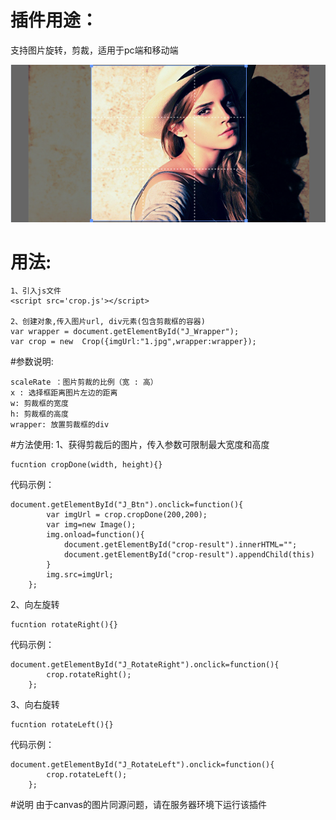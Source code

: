# 插件用途：
支持图片旋转，剪裁，适用于pc端和移动端


![image](https://github.com/BabyLian/crop/raw/master/screenshots.png)
# 用法:
```
1、引入js文件
<script src='crop.js'></script>

2、创建对象,传入图片url, div元素(包含剪裁框的容器)
var wrapper = document.getElementById("J_Wrapper");
var crop = new  Crop({imgUrl:"1.jpg",wrapper:wrapper});
```

#参数说明:
```
scaleRate ：图片剪裁的比例（宽 : 高）
x : 选择框距离图片左边的距离
w: 剪裁框的宽度
h: 剪裁框的高度
wrapper: 放置剪裁框的div
```

#方法使用:
1、获得剪裁后的图片，传入参数可限制最大宽度和高度
```
fucntion cropDone(width, height){}
```
代码示例：
```
document.getElementById("J_Btn").onclick=function(){
        var imgUrl = crop.cropDone(200,200);
        var img=new Image();
        img.onload=function(){
            document.getElementById("crop-result").innerHTML="";
            document.getElementById("crop-result").appendChild(this)
        }
        img.src=imgUrl;
    };
  ```
  
2、向左旋转
```
fucntion rotateRight(){}
```
代码示例：
```
document.getElementById("J_RotateRight").onclick=function(){
        crop.rotateRight();
    };
```
3、向右旋转
```
fucntion rotateLeft(){}
```
代码示例：
```
document.getElementById("J_RotateLeft").onclick=function(){
        crop.rotateLeft();
    };
```

#说明
由于canvas的图片同源问题，请在服务器环境下运行该插件

